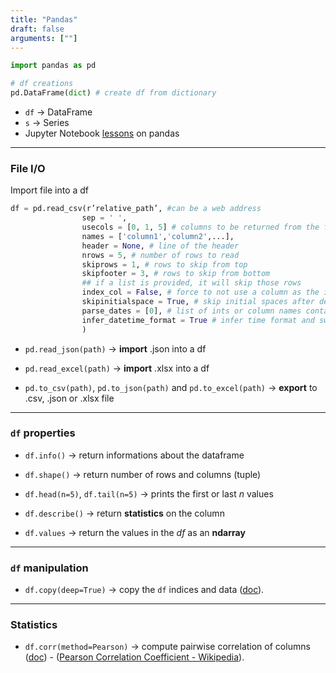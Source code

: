 ```yaml
---
title: "Pandas"
draft: false
arguments: [""]
---
```


```py
import pandas as pd

# df creations
pd.DataFrame(dict) # create df from dictionary
```

-   `df` → DataFrame
-   `s` → Series
-   Jupyter Notebook [lessons](https://bitbucket.org/hrojas/learn-pandas) on pandas

* * *

### File I/O

Import file into a df

```py
df = pd.read_csv(r’relative_path’, #can be a web address
				sep = ' ',
                usecols = [0, 1, 5] # columns to be returned from the file
				names = ['column1','column2',...],
				header = None, # line of the header
                nrows = 5, # number of rows to read
				skiprows = 1, # rows to skip from top
				skipfooter = 3, # rows to skip from bottom
                ## if a list is provided, it will skip those rows
				index_col = False, # force to not use a column as the index of the rows
				skipinitialspace = True, # skip initial spaces after delimiter
				parse_dates = [0], # list of ints or column names containing date time format
				infer_datetime_format = True # infer time format and switch to faster loading (if possible)
                )
```

-   `pd.read_json(path)` → **import** .json into a df

-   `pd.read_excel(path)` → **import** .xlsx into a df

-   `pd.to_csv(path)`, `pd.to_json(path)` and `pd.to_excel(path)` → **export** to .csv, .json or .xlsx file

* * *

### `df` properties

-   `df.info()` → return informations about the dataframe

-   `df.shape()` → return number of rows and columns (tuple)

-   `df.head(n=5)`, `df.tail(n=5)` → prints the first or last _n_ values

-   `df.describe()` → return **statistics** on the column

-   `df.values` → return the values in the _df_ as an **ndarray**

* * *

### `df` manipulation

-   `df.copy(deep=True)` → copy the `df` indices and data ([doc](https://pandas.pydata.org/pandas-docs/stable/reference/api/pandas.DataFrame.copy.html#pandas-dataframe-copy)).

* * *

### Statistics

-   `df.corr(method=Pearson)` → compute pairwise correlation of columns ([doc](https://pandas.pydata.org/pandas-docs/stable/reference/api/pandas.DataFrame.corr.html#pandas-dataframe-corr)) - ([Pearson Correlation Coefficient - Wikipedia](https://en.wikipedia.org/wiki/Pearson_correlation_coefficient)).
